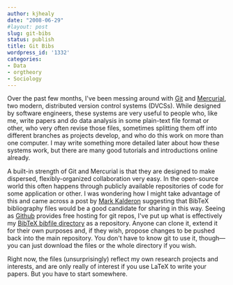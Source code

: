 ```yaml
---
author: kjhealy
date: "2008-06-29"
#layout: post
slug: git-bibs
status: publish
title: Git Bibs
wordpress_id: '1332'
categories:
- Data
- orgtheory
- Sociology
---
```


Over the past few months, I've been messing around with [Git](http://git.or.cz/) and [Mercurial](http://www.selenic.com/mercurial/), two modern, distributed version control systems (DVCSs). While designed by software engineers, these systems are very useful to people who, like me, write papers and do data analysis in some plain-text file format or other, who very often revise those files, sometimes splitting them off into different branches as projects develop, and who do this work on more than one computer. I may write something more detailed later about how these systems work, but there are many good tutorials and introductions online already.

A built-in strength of Git and Mercurial is that they are designed to make dispersed, flexibly-organized collaboration very easy. In the open-source world this often happens through publicly available repositories of code for some application or other. I was wondering how I might take advantage of this and came across a post by [Mark Kalderon](http://markelikalderon.com/blog/2008/06/17/gitting-bibtex/) suggesting that BibTeX bibliography files would be a good candidate for sharing in this way. Seeing as [Github](http://github.com) provides free hosting for git repos, I've put up what is effectively my [BibTeX bibfile directory](http://github.com/kjhealy/socbibs/tree/master) as a repository. Anyone can clone it, extend it for their own purposes and, if they wish, propose changes to be pushed back into the main repository. You don't have to know git to use it, though—you can just download the files or the whole directory if you wish.

Right now, the files (unsurprisingly) reflect my own research projects and interests, and are only really of interest if you use LaTeX to write your papers. But you have to start somewhere.
